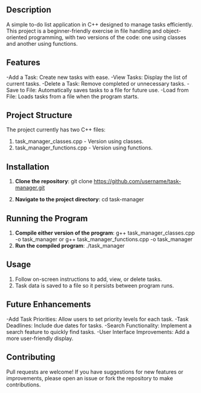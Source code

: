 ## Description
A simple to-do list application in C++ designed to manage tasks efficiently.
This project is a beginner-friendly exercise in file handling and object-oriented programming, with two versions of the code: one using classes and another using functions.

## Features
-Add a Task: Create new tasks with ease.
-View Tasks: Display the list of current tasks.
-Delete a Task: Remove completed or unnecessary tasks.
-Save to File: Automatically saves tasks to a file for future use.
-Load from File: Loads tasks from a file when the program starts.

## Project Structure
The project currently has two C++ files:
1. task_manager_classes.cpp - Version using classes.
2. task_manager_functions.cpp - Version using functions.

## Installation
1. **Clone the repository**:
   git clone https://github.com/username/task-manager.git
   
2. **Navigate to the project directory**:
   cd task-manager
   
## Running the Program
1. **Compile either version of the program**:
   g++ task_manager_classes.cpp -o task_manager
   or
   g++ task_manager_functions.cpp -o task_manager
2. **Run the compiled program**:
   ./task_manager
   
## Usage
1. Follow on-screen instructions to add, view, or delete tasks.
2. Task data is saved to a file so it persists between program runs.

## Future Enhancements
-Add Task Priorities: Allow users to set priority levels for each task.
-Task Deadlines: Include due dates for tasks.
-Search Functionality: Implement a search feature to quickly find tasks.
-User Interface Improvements: Add a more user-friendly display.

## Contributing
Pull requests are welcome! If you have suggestions for new features or improvements, please open an issue or fork the repository to make contributions.
